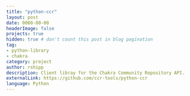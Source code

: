 ```yaml
---
title: "python-ccr"
layout: post
date: 0000-00-00
headerImage: false
projects: true
hidden: true # don't count this post in blog pagination
tag:
- python-library
- chakra
category: project
author: rshipp
description: Client libray for the Chakra Community Repository API.
externalLink: https://github.com/ccr-tools/python-ccr
language: Python
---
```


